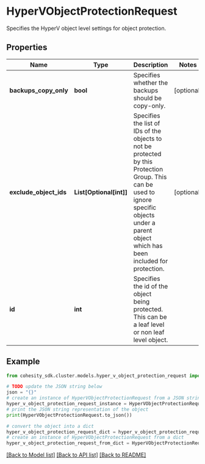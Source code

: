 # HyperVObjectProtectionRequest

Specifies the HyperV object level settings for object protection.

## Properties

Name | Type | Description | Notes
------------ | ------------- | ------------- | -------------
**backups_copy_only** | **bool** | Specifies whether the backups should be copy-only. | [optional] 
**exclude_object_ids** | **List[Optional[int]]** | Specifies the list of IDs of the objects to not be protected by this Protection Group. This can be used to ignore specific objects under a parent object which has been included for protection. | [optional] 
**id** | **int** | Specifies the id of the object being protected. This can be a leaf level or non leaf level object. | 

## Example

```python
from cohesity_sdk.cluster.models.hyper_v_object_protection_request import HyperVObjectProtectionRequest

# TODO update the JSON string below
json = "{}"
# create an instance of HyperVObjectProtectionRequest from a JSON string
hyper_v_object_protection_request_instance = HyperVObjectProtectionRequest.from_json(json)
# print the JSON string representation of the object
print(HyperVObjectProtectionRequest.to_json())

# convert the object into a dict
hyper_v_object_protection_request_dict = hyper_v_object_protection_request_instance.to_dict()
# create an instance of HyperVObjectProtectionRequest from a dict
hyper_v_object_protection_request_from_dict = HyperVObjectProtectionRequest.from_dict(hyper_v_object_protection_request_dict)
```
[[Back to Model list]](../README.md#documentation-for-models) [[Back to API list]](../README.md#documentation-for-api-endpoints) [[Back to README]](../README.md)


